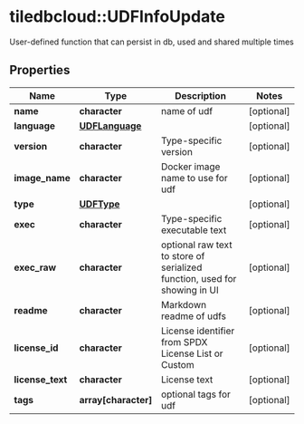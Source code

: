 # tiledbcloud::UDFInfoUpdate

User-defined function that can persist in db, used and shared multiple times
## Properties
Name | Type | Description | Notes
------------ | ------------- | ------------- | -------------
**name** | **character** | name of udf | [optional] 
**language** | [**UDFLanguage**](UDFLanguage.md) |  | [optional] 
**version** | **character** | Type-specific version | [optional] 
**image_name** | **character** | Docker image name to use for udf | [optional] 
**type** | [**UDFType**](UDFType.md) |  | [optional] 
**exec** | **character** | Type-specific executable text | [optional] 
**exec_raw** | **character** | optional raw text to store of serialized function, used for showing in UI | [optional] 
**readme** | **character** | Markdown readme of udfs | [optional] 
**license_id** | **character** | License identifier from SPDX License List or Custom | [optional] 
**license_text** | **character** | License text | [optional] 
**tags** | **array[character]** | optional tags for udf | [optional] 


